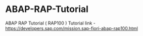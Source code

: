# ABAP-RAP-Tutorial
ABAP RAP Tutorial ( RAP100 )
Tutorial link - https://developers.sap.com/mission.sap-fiori-abap-rap100.html
